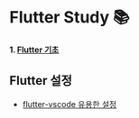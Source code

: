 
# Flutter Study 📚

**1. [Flutter 기초](https://github.com/hoyeondev/Flutter/blob/main/study/250802.md)**

## Flutter 설정
- [flutter-vscode 유용한 설정](https://parkjh7764.tistory.com/entry/Flutter-%ED%94%8C%EB%9F%AC%ED%84%B0-vscode-%EC%9C%A0%EC%9A%A9%ED%95%9C-%ED%99%98%EA%B2%BD-%EC%84%A4%EC%A0%95-%ED%94%8C%EB%9F%AC%ED%84%B0-vscode-%EA%B0%9C%EB%B0%9C%ED%99%98%EA%B2%BD-%EC%84%B8%ED%8C%85-%EC%84%A4%EC%A0%95-setting-json)
